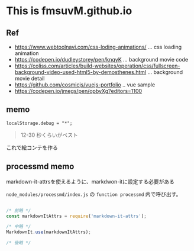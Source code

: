 # This is fmsuvM.github.io

## Ref

* https://www.webtoolnavi.com/css-loding-animations/ ... css loading animation
* https://codepen.io/dudleystorey/pen/knqyK ... background movie code
* https://coliss.com/articles/build-websites/operation/css/fullscreen-background-video-used-html5-by-demosthenes.html ... background movie detail
* https://github.com/cosmicjs/vuejs-portfolio .. vue sample
* https://codepen.io/jmegs/pen/opbyXg?editors=1100

## memo

`localStorage.debug = "*";`

> 12-30 秒くらいがベスト

これで絵コンテを作る

## processmd memo  

markdown-it-attrsを使えるように、markdwon-itに設定する必要がある

`node_modules/processmd/index.js` の `function processmd` 内で呼び出す。

```javascript

/* 前略 */
const markdownItAttrs = require('markdown-it-attrs');

/* 中略 */
MarkdownIt.use(markdownItAttrs);

/* 後略 */
```
